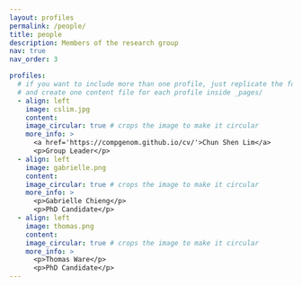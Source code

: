 ```yaml
---
layout: profiles
permalink: /people/
title: people
description: Members of the research group
nav: true
nav_order: 3

profiles:
  # if you want to include more than one profile, just replicate the following block
  # and create one content file for each profile inside _pages/
  - align: left
    image: cslim.jpg
    content:
    image_circular: true # crops the image to make it circular
    more_info: >
      <a href='https://compgenom.github.io/cv/'>Chun Shen Lim</a>
      <p>Group Leader</p>
  - align: left
    image: gabrielle.png
    content:
    image_circular: true # crops the image to make it circular
    more_info: >
      <p>Gabrielle Chieng</p>
      <p>PhD Candidate</p>
  - align: left
    image: thomas.png
    content:
    image_circular: true # crops the image to make it circular
    more_info: >
      <p>Thomas Ware</p>
      <p>PhD Candidate</p>
---
```

